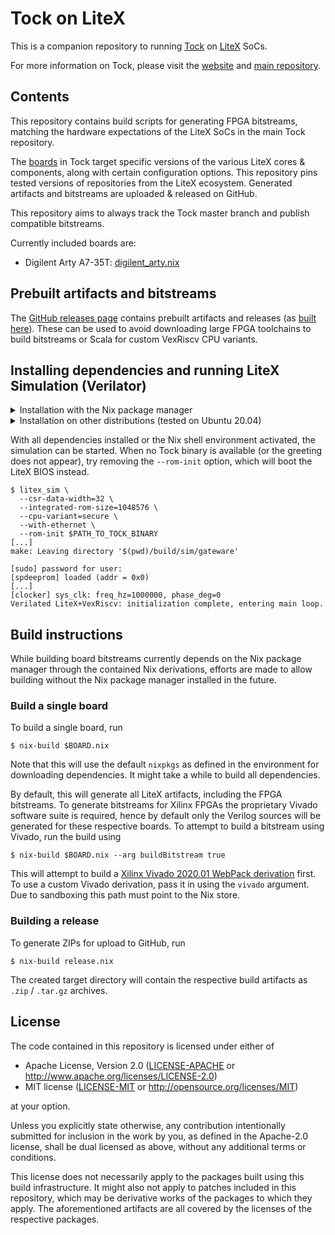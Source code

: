# Tock on LiteX

This is a companion repository to running [Tock](https://github.com/tock/tock)
on [LiteX](https://github.com/enjoy-digital/litex) SoCs.

For more information on Tock, please visit the [website](https://tockos.org) and
[main repository](https://github.com/tock/tock).

## Contents

This repository contains build scripts for generating FPGA bitstreams, matching
the hardware expectations of the LiteX SoCs in the main Tock repository.

The [boards](https://github.com/tock/tock/tree/master/boards/litex) in Tock
target specific versions of the various LiteX cores & components, along with
certain configuration options. This repository pins tested versions of
repositories from the LiteX ecosystem. Generated artifacts and bitstreams are
uploaded & released on GitHub.

This repository aims to always track the Tock master branch and publish
compatible bitstreams.

Currently included boards are:
- Digilent Arty A7-35T: [digilent_arty.nix](./digilent_arty.nix)

## Prebuilt artifacts and bitstreams

The [GitHub releases page](https://github.com/lschuermann/tock-litex/releases)
contains prebuilt artifacts and releases (as [built
here](#Building-a-release)). These can be used to avoid downloading large FPGA
toolchains to build bitstreams or Scala for custom VexRiscv CPU variants.

## Installing dependencies and running LiteX Simulation (Verilator)

<details>
  <summary>Installation with the Nix package manager</summary>

  ### Installation with the Nix package manager

  To run the LiteX simulation, along with the corresponding [Tock board
  definition](https://github.com/tock/tock/tree/master/boards/litex), a
  `nix-shell` with all required dependencies can be entered:

  ```
  $ nix-shell shell.nix
  ```

  From within this environment all LiteX tools along with `litex_sim` are
  available.

  If desired, Xilinx Vivado can be made available in the shell by adding the
  appropriate argument:

  ```
  $ nix-shell --arg enableVivado true shell.nix
  ```
</details>

<details>
  <summary>Installation on other distributions (tested on Ubuntu 20.04)</summary>

  ### Installation on other distributions (tested on Ubuntu 20.04)

  These installation instructions have been tested on Ubuntu 20.04, but might
  work on other distributions as well. Package names and package manager
  commands might need to be substituted accordingly. Please don't blindly copy
  these commands.

  - Install required system-wide dependencies:
    ```
	$ sudo apt install verilator libevent-dev libjson-c-dev libz-dev \
        python3-pip python3-venv git unzip
	```
  - Setup a RISC-V toolchain. LiteX can use the `gcc-riscv64-unknown-elf`
    package:
	```
	$ sudo apt install gcc-riscv64-unknown-elf
	```

	However this package is missing some components required to build
    `libtock-c`. To have a toolchain which works for both `libtock-c` and the
    LiteX BIOS, install the toolchain as described in [`libtock-c` GitHub
    actions workflow][1]:
	```
	$ wget http://cs.virginia.edu/~bjc8c/archive/gcc-riscv64-unknown-elf-8.3.0-ubuntu.zip
	$ # Important: verify that the checksum matches. If the following command does not return "OK", do not continue!
	$ echo "2c82a8f3ac77bf2b24d66abff3aa5e873750c76de24c77e12dae91b9d2f4da27 gcc-riscv64-unknown-elf-8.3.0-ubuntu.zip" | sha256sum -c
	$ unzip gcc-riscv64-unknown-elf-8.3.0-ubuntu.zip
	$ export PATH=$PATH:"$(pwd)/gcc-riscv64-unknown-elf-8.3.0-ubuntu/bin"
	```
  - Get the `tock-litex` repository:
    ```
	$ git clone https://github.com/lschuermann/tock-litex
	$ cd ./tock-litex
	```
  - Create a Python virtual environment and install the LiteX packages:
    ```
	$ python3 -m venv ./tock-litex-env
	$ source ./tock-litex-env/bin/activate
	$ pip3 install -r requirements.txt
	```

  Now you should be ready to go. Be sure to remember setting the PATH correctly
  and entering the Python `venv` prior when trying to run `litex_sim`.  </details>

With all dependencies installed or the Nix shell environment activated, the
simulation can be started. When no Tock binary is available (or the greeting
does not appear), try removing the `--rom-init` option, which will boot the
LiteX BIOS instead.

```
$ litex_sim \
  --csr-data-width=32 \
  --integrated-rom-size=1048576 \
  --cpu-variant=secure \
  --with-ethernet \
  --rom-init $PATH_TO_TOCK_BINARY
[...]
make: Leaving directory '$(pwd)/build/sim/gateware'

[sudo] password for user:
[spdeeprom] loaded (addr = 0x0)
[...]
[clocker] sys_clk: freq_hz=1000000, phase_deg=0
Verilated LiteX+VexRiscv: initialization complete, entering main loop.
```

## Build instructions

While building board bitstreams currently depends on the Nix package manager
through the contained Nix derivations, efforts are made to allow building
without the Nix package manager installed in the future.

### Build a single board

To build a single board, run

```
$ nix-build $BOARD.nix
```

Note that this will use the default `nixpkgs` as defined in the environment for
downloading dependencies. It might take a while to build all dependencies.

By default, this will generate all LiteX artifacts, including the FPGA
bitstreams. To generate bitstreams for Xilinx FPGAs the proprietary Vivado
software suite is required, hence by default only the Verilog sources will be
generated for these respective boards. To attempt to build a bitstream using
Vivado, run the build using

```
$ nix-build $BOARD.nix --arg buildBitstream true
```

This will attempt to build a [Xilinx Vivado 2020.01 WebPack
derivation](./pkgs/vivado/default.nix) first. To use a custom Vivado derivation,
pass it in using the `vivado` argument. Due to sandboxing this path must point
to the Nix store.

### Building a release

To generate ZIPs for upload to GitHub, run

```
$ nix-build release.nix
```

The created target directory will contain the respective build artifacts as
`.zip` / `.tar.gz` archives.

## License

The code contained in this repository is licensed under either of

- Apache License, Version 2.0 ([LICENSE-APACHE](LICENSE-APACHE) or
  http://www.apache.org/licenses/LICENSE-2.0)
- MIT license ([LICENSE-MIT](LICENSE-MIT) or
  http://opensource.org/licenses/MIT)

at your option.

Unless you explicitly state otherwise, any contribution intentionally submitted
for inclusion in the work by you, as defined in the Apache-2.0 license, shall be
dual licensed as above, without any additional terms or conditions.

This license does not necessarily apply to the packages built using this build
infrastructure. It might also not apply to patches included in this repository,
which may be derivative works of the packages to which they apply. The
aforementioned artifacts are all covered by the licenses of the respective
packages.

[1]: https://github.com/tock/libtock-c/blob/f69fec5790a8137ce58b77e48eaed6fadb98eba6/.github/workflows/ci.yml#L49-L51

<!--  LocalWords:  SoCs FPGA bitstreams LiteX Digilent digilent Prebuilt Scala
 -->
<!--  LocalWords:  toolchains Verilator Xilinx Vivado Ubuntu toolchain website
 -->
<!--  LocalWords:  BIOS workflow FPGAs Verilog bitstream sandboxing WebPack
 -->
<!--  LocalWords:  ZIPs
 -->
